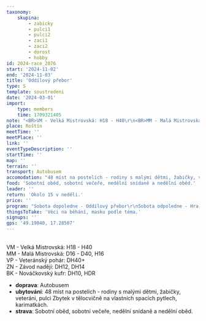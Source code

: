 ```yaml
---
taxonomy:
    skupina:
        - zabicky
        - pulci1
        - pulci2
        - zaci1
        - zaci2
        - dorost
        - hobby
id: 2024-race_2076
start: '2024-11-02'
end: '2024-11-03'
title: 'Oddílový přebor'
type: S
template: soustredeni
date: '2024-03-01'
import:
    type: members
    time: 1709321405
note: "<BR>VM - Velká Mistrovská: H18 - H40\r\n<BR>MM - Malá Mistrovská: D16 - D40, H16\r\n<BR>VP - Veteránský pohár: DH40+\r\n<BR>ZN - Závod nadějí: DH12, DH14\r\n<BR>BK - Nováčkovský kufr: DH10, HDR"
place: Roštín
meetTime: ''
meetPlace: ''
link: ''
eventTypeDescription: ''
startTime: ''
map: ''
terrain: ''
transport: Autobusem
accomodation: "48 míst na postelích - rodiny s malými dětmi, žabičky, veteráni, pulci\r\nZbytek v tělocvičně na vlastních spacích pytlech, karimatkách."
food: 'Sobotní oběd, sobotní večeře, nedělní snídaně a nedělní oběd.'
leader: ''
return: 'Okolo 15 v neděli.'
price: ''
program: "Sobota dopoledne - Oddílový přebor\r\nSobota odpoledne - Hra, výstup na Brdo?\r\nSobota večer - vyhlášení nejlepších členů oddílu, večerní program, diskotéka\r\nNeděle dopoledne - štafety"
thingsToTake: 'Věci na běhání, masku podle téma.'
signups: ''
gps: '49.19040, 17.28507'
---
```


<BR>VM - Velká Mistrovská: H18 - H40
<BR>MM - Malá Mistrovská: D16 - D40, H16
<BR>VP - Veteránský pohár: DH40+
<BR>ZN - Závod nadějí: DH12, DH14
<BR>BK - Nováčkovský kufr: DH10, HDR
* **doprava**: Autobusem
* **ubytování**: 48 míst na postelích - rodiny s malými dětmi, žabičky, veteráni, pulci
Zbytek v tělocvičně na vlastních spacích pytlech, karimatkách.
* **strava**: Sobotní oběd, sobotní večeře, nedělní snídaně a nedělní oběd.
